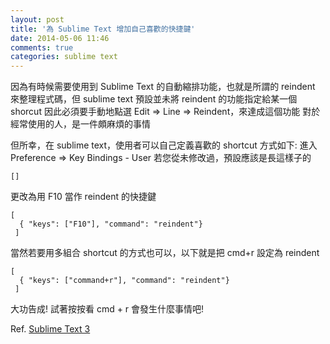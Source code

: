 ```yaml
---
layout: post
title: '為 Sublime Text 增加自己喜歡的快捷鍵'
date: 2014-05-06 11:46
comments: true
categories: sublime text
---
```

因為有時候需要使用到 Sublime Text 的自動縮排功能，也就是所謂的 reindent
來整理程式碼，但 sublime text 預設並未將 reindent 的功能指定給某一個 shorcut
因此必須要手動地點選 Edit => Line => Reindent，來達成這個功能
對於經常使用的人，是一件頗麻煩的事情

<!--more-->

但所幸，在 sublime text，使用者可以自己定義喜歡的 shortcut
方式如下:
進入 Preference => Key Bindings - User
若您從未修改過，預設應該是長這樣子的
```
[]
```
更改為用 F10 當作 reindent 的快捷鍵
```
[
  { "keys": ["F10"], "command": "reindent"}
 ]
```
當然若要用多組合 shortcut 的方式也可以，以下就是把 cmd+r 設定為 reindent
```
[
  { "keys": ["command+r"], "command": "reindent"}
 ]
```
大功告成! 試著按按看 cmd + r 會發生什麼事情吧!

Ref.
[Sublime Text 3](http://www.sublimetext.com/docs/3/)

